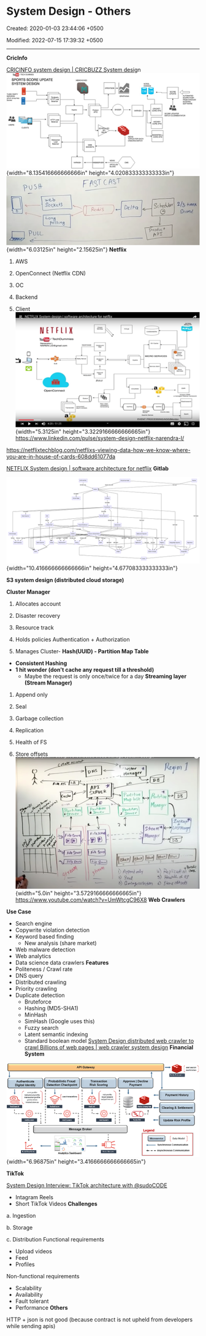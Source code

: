 # System Design - Others

Created: 2020-01-03 23:44:06 +0500

Modified: 2022-07-15 17:39:32 +0500

---

**CricInfo**

[CRICINFO system design | CRICBUZZ System desi](http://youtube.com/watch?v=exSwQtMxGd4)gn
![](media/System-Design---Others-image1.jpg){width="8.135416666666666in" height="4.020833333333333in"}
![F AST CAST 2/3 ](media/System-Design---Others-image2.png){width="6.03125in" height="2.15625in"}
**Netflix**

1.  AWS

2.  OpenConnect (Netflix CDN)
1.  OC

2.  Backend

3.  Client
![NETFLIXS stem desi n software architecture for netflix NET FL IX / TochDummios Narondra L NAREN.LGOgmail.oorn OpenConnect 0 4:20/ 51:25 Mecno scnv•ces EVENT ](media/System-Design---Others-image3.png){width="5.3125in" height="3.3229166666666665in"}
<https://www.linkedin.com/pulse/system-design-netflix-narendra-l/>

<https://netflixtechblog.com/netflixs-viewing-data-how-we-know-where-you-are-in-house-of-cards-608dd61077da>

[NETFLIX System design | software architecture for netflix](https://www.youtube.com/watch?v=psQzyFfsUGU)
**Gitlab**

![](media/System-Design---Others-image4.png){width="10.416666666666666in" height="4.677083333333333in"}

**S3 system design (distributed cloud storage)**

**Cluster Manager**

1.  Allocates account

2.  Disaster recovery

3.  Resource track

4.  Holds policies Authentication + Authorization

5.  Manages Cluster-   **Hash(UUID) - Partition Map Table**
-   **Consistent Hashing**
-   **1 hit wonder (don't cache any request till a threshold)**
    -   Maybe the request is only once/twice for a day
**Streaming layer (Stream Manager)**

1.  Append only

2.  Seal

3.  Garbage collection

4.  Replication

5.  Health of FS

6.  Store offsets
![「 ・ な 0 ? 0 し ) 印 の イ 的 " り ぐ 、 州 (s メ ヂ ). た い の の ん 、 ル 川 い の 5 ん ノ レ u? レ 言 0 → ・ Ou 協 ド " ) ロ い ゴ イ 、 い ツ d ヨ ^ 815 ー ・ ・ ・ → 52 0 ](media/System-Design---Others-image5.png){width="5.0in" height="3.5729166666666665in"}
<https://www.youtube.com/watch?v=UmWtcgC96X8>
**Web Crawlers**

**Use Case**
-   Search engine
-   Copywrite violation detection
-   Keyword based finding
    -   New analysis (share market)
-   Web malware detection
-   Web analytics
-   Data science data crawlers
**Features**
-   Politeness / Crawl rate
-   DNS query
-   Distributed crawling
-   Priority crawling
-   Duplicate detection
    -   Bruteforce
    -   Hashing (MD5-SHA1)
    -   MinHash
    -   SimHash (Google uses this)
    -   Fuzzy search
    -   Latent semantic indexing
    -   Standard boolean model
[System Design distributed web crawler to crawl Billions of web pages | web crawler system design](https://www.youtube.com/watch?v=BKZxZwUgL3Y)
**Financial System**

![](media/System-Design---Others-image6.png){width="6.96875in" height="3.4166666666666665in"}

**TikTok**

[System Design Interview: TikTok architecture with @sudoCODE](https://www.youtube.com/watch?v=07BVxmVFDGY&ab_channel=GauravSen)
-   Intagram Reels
-   Short TikTok Videos
**Challenges**

a.  Ingestion

b.  Storage

c.  Distribution
Functional requirements
-   Upload videos
-   Feed
-   Profiles

Non-functional requirements
-   Scalability
-   Availability
-   Fault tolerant
-   Performance
**Others**

HTTP + json is not good (because contract is not upheld from developers while sending apis)
